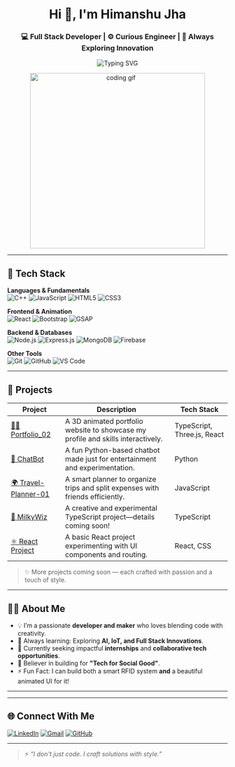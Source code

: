 <h1 align="center">Hi 👋, I'm Himanshu Jha</h1>
<h3 align="center">💻 Full Stack Developer | ⚙️ Curious Engineer | 🚀 Always Exploring Innovation</h3>

<p align="center">
  <img src="https://readme-typing-svg.herokuapp.com?font=Fira+Code&weight=500&pause=1000&center=true&width=435&lines=Passionate+Developer;I+love+building+smart+solutions;React+%7C+Node+%7C+IoT+%7C+Firebase" alt="Typing SVG" />
</p>

<p align="center">
  <img src="https://media.giphy.com/media/qgQUggAC3Pfv687qPC/giphy.gif" width="400" alt="coding gif">
</p>

---

## 🧰 Tech Stack

**Languages & Fundamentals**  
![C++](https://img.shields.io/badge/C++-00599C?style=flat&logo=cplusplus&logoColor=white)
![JavaScript](https://img.shields.io/badge/JavaScript-black?style=flat&logo=javascript)
![HTML5](https://img.shields.io/badge/HTML5-E34F26?style=flat&logo=html5&logoColor=white)
![CSS3](https://img.shields.io/badge/CSS3-1572B6?style=flat&logo=css3&logoColor=white)

**Frontend & Animation**  
![React](https://img.shields.io/badge/React-20232A?style=flat&logo=react)
![Bootstrap](https://img.shields.io/badge/Bootstrap-563D7C?style=flat&logo=bootstrap)
![GSAP](https://img.shields.io/badge/GSAP-88CE02?style=flat&logo=greensock&logoColor=black)

**Backend & Databases**  
![Node.js](https://img.shields.io/badge/Node.js-339933?style=flat&logo=nodedotjs&logoColor=white)
![Express.js](https://img.shields.io/badge/Express.js-000000?style=flat&logo=express&logoColor=white)
![MongoDB](https://img.shields.io/badge/MongoDB-4EA94B?style=flat&logo=mongodb&logoColor=white)
![Firebase](https://img.shields.io/badge/Firebase-ffca28?style=flat&logo=firebase&logoColor=black)

**Other Tools**  
![Git](https://img.shields.io/badge/Git-F05032?style=flat&logo=git&logoColor=white)
![GitHub](https://img.shields.io/badge/GitHub-181717?style=flat&logo=github)
![VS Code](https://img.shields.io/badge/VS%20Code-007ACC?style=flat&logo=visual-studio-code)

---

## 💼 Projects

| Project | Description | Tech Stack |
|---------|-------------|------------|
| [🧑‍💻 Portfolio_02](https://github.com/NYLONXD/Portfolio_02) | A 3D animated portfolio website to showcase my profile and skills interactively. | TypeScript, Three.js, React |
| [🤖 ChatBot](https://github.com/NYLONXD/ChatBot) | A fun Python-based chatbot made just for entertainment and experimentation. | Python |
| [🌍 Travel-Planner-01](https://github.com/NYLONXD/Travel-Planner-01) | A smart planner to organize trips and split expenses with friends efficiently. | JavaScript |
| [🌌 MilkyWiz](https://github.com/NYLONXD/MilkyWiz) | A creative and experimental TypeScript project—details coming soon! | TypeScript |
| [⚛️ React Project](https://github.com/NYLONXD/React-project) | A basic React project experimenting with UI components and routing. | React, CSS |

> ✨ More projects coming soon — each crafted with passion and a touch of style.

---

## 🧑‍🎓 About Me

- 💡 I’m a passionate **developer and maker** who loves blending code with creativity.
- 🧠 Always learning: Exploring **AI, IoT, and Full Stack Innovations**.
- 🎯 Currently seeking impactful **internships** and **collaborative tech opportunities**.
- 🌱 Believer in building for **"Tech for Social Good"**.
- ⚡ Fun Fact: I can build both a smart RFID system **and** a beautiful animated UI for it!

---

<!--
## 📊 GitHub Stats

<p align="center">
  <img src="https://github-readme-stats.vercel.app/api?username=NYLONXD&show_icons=true&theme=radical" alt="stats" />
  <img src="https://github-readme-stats.vercel.app/api/top-langs/?username=NYLONXD&layout=compact&theme=radical" alt="top langs" />
</p>
-->

---

## 🌐 Connect With Me

[![LinkedIn](https://img.shields.io/badge/LinkedIn-Himanshu%20Jha-blue?style=flat&logo=linkedin)](https://www.linkedin.com/in/himanshu-jha-nylonxd/)
[![Gmail](https://img.shields.io/badge/Gmail-himanshujha%40email.com-red?style=flat&logo=gmail)](mailto:himanshujha202005@gmail.com)
[![GitHub](https://img.shields.io/badge/GitHub-NYLONXD-black?style=flat&logo=github)](https://github.com/NYLONXD)

---

> ⚡ *“I don't just code. I craft solutions with style.”*
